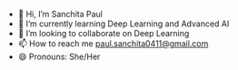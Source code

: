 - 👋 Hi, I’m Sanchita Paul
- 🌱 I’m currently learning Deep Learning and Advanced AI
- 💞️ I’m looking to collaborate on Deep Learning
- 📫 How to reach me paul.sanchita0411@gmail.com
- 😄 Pronouns: She/Her

<!---
paulsanchita/paulsanchita is a ✨ special ✨ repository because its `README.md` (this file) appears on your GitHub profile.
You can click the Preview link to take a look at your changes.
--->
